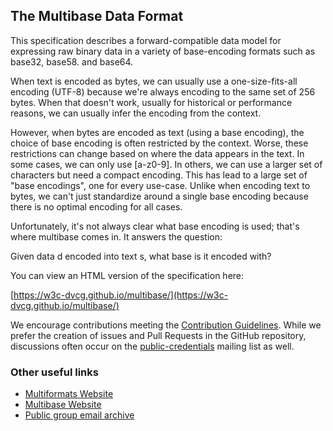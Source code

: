 ## The Multibase Data Format

This specification describes a forward-compatible data model for expressing
raw binary data in a variety of base-encoding formats such as base32,
base58. and base64.

When text is encoded as bytes, we can usually use a one-size-fits-all
encoding (UTF-8) because we're always encoding to the same set of 256 bytes.
When that doesn't work, usually for historical or performance reasons, we
can usually infer the encoding from the context.

However, when bytes are encoded as text (using a base encoding), the
choice of base encoding is often restricted by the context. Worse, these
restrictions can change based on where the data appears in the text. In
some cases, we can only use [a-z0-9]. In others, we can use a larger set
of characters but need a compact encoding. This has lead to a large set
of "base encodings", one for every use-case. Unlike when encoding text to
bytes, we can't just standardize around a single base encoding because
there is no optimal encoding for all cases.

Unfortunately, it's not always clear what base encoding is used; that's
where multibase comes in. It answers the question:

Given data d encoded into text s, what base is it encoded with?

You can view an HTML version of the specification here:

[https://w3c-dvcg.github.io/multibase/](https://w3c-dvcg.github.io/multibase/)

We encourage contributions meeting the [Contribution
Guidelines](CONTRIBUTING.md).  While we prefer the creation of issues
and Pull Requests in the GitHub repository, discussions often occur
on the
[public-credentials](http://lists.w3.org/Archives/Public/public-credentials/)
mailing list as well.

### Other useful links
* [Multiformats Website](https://multiformats.io/)
* [Multibase Website](https://multiformats.io/multibase/)
* [Public group email archive](https://lists.w3.org/Archives/Public/public-credentials/)
